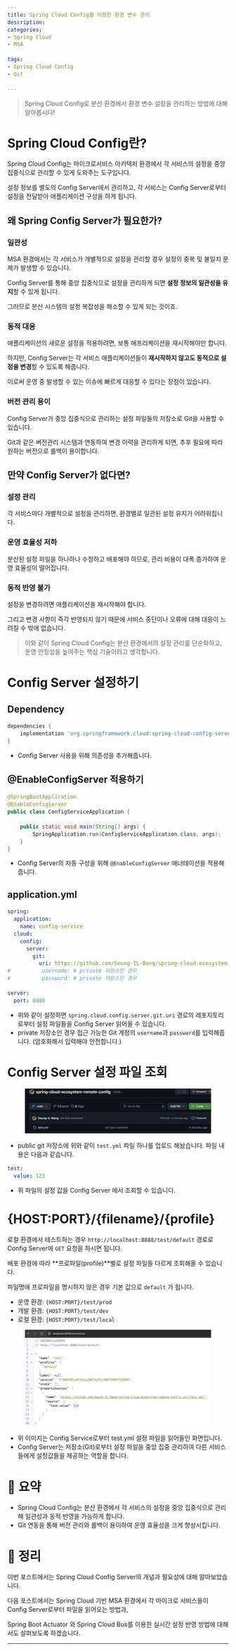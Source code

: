 ```yaml
---
title: Spring Cloud Config를 이용한 환경 변수 관리
description: 
categories:
- Spring Cloud
- MSA

tags:
- Spring Cloud Config
- Git

---
```


> Spring Cloud Config로 분산 환경에서 환경 변수 설정을 관리하는 방법에 대해 알아봅시다!

<!-- more -->

# Spring Cloud Config란?

Spring Cloud Config는 마이크로서비스 아키텍처 환경에서 각 서비스의 설정을 중앙 집중식으로 관리할 수 있게 도와주는 도구입니다.

설정 정보를 별도의 Config Server에서 관리하고, 각 서비스는 Config Server로부터 설정을 전달받아 애플리케이션 구성을 하게 됩니다.

## 왜 Spring Config Server가 필요한가?

### 일관성
MSA 환경에서는 각 서비스가 개별적으로 설정을 관리할 경우 설정의 중복 및 불일치 문제가 발생할 수 있습니다.

Config Server를 통해 중앙 집중식으로 설정을 관리하게 되면 **설정 정보의 일관성을 유지**할 수 있게 됩니다.

그러므로 분산 시스템의 설정 복잡성을 해소할 수 있게 되는 것이죠.

### 동적 대응

애플리케이션의 새로운 설정을 적용하려면, 보통 애프리케이션을 재시작해야만 합니다.

하지만, Config Server는 각 서비스 애플리케이션들이 **재시작하지 않고도 동적으로 설정을 변경**할 수 있도록 해줍니다.

이로써 운영 중 발생할 수 있는 이슈에 빠르게 대응할 수 있다는 장점이 있습니다.

### 버전 관리 용이

Config Server가 중앙 집중식으로 관리하는 설정 파일들의 저장소로 Git을 사용할 수 있습니다.

Git과 같은 버전관리 시스템과 연동하여 변경 이력을 관리하게 되면, 추후 필요에 따라 원하는 버전으로 롤백이 용이합니다.


## 만약 Config Server가 없다면?

### 설정 관리 

각 서비스마다 개별적으로 설정을 관리하면, 환경별로 일관된 설정 유지가 어려워집니다.

### 운영 효율성 저하

분산된 설정 파일을 하나하나 수정하고 배포해야 하므로, 관리 비용이 대폭 증가하여 운영 효율성이 떨어집니다.

### 동적 반영 불가

설정을 변경하려면 애플리케이션을 재시작해야 합니다.

그리고 변경 사항이 즉각 반영되지 않기 때문에 서비스 중단이나 오류에 대해 대응이 느려질 수 밖에 없습니다.


> 이와 같이 Spring Cloud Config는 분산 환경에서의 설정 관리를 단순화하고, 운영 안정성을 높여주는 핵심 기술이라고 생각합니다.

# Config Server 설정하기

## Dependency 
```groovy
dependencies {
	implementation 'org.springframework.cloud:spring-cloud-config-server'
}
```
- Config Server 사용을 위해 의존성을 추가해줍니다.

## @EnableConfigServer 적용하기
```java
@SpringBootApplication
@EnableConfigServer
public class ConfigServiceApplication {

	public static void main(String[] args) {
		SpringApplication.run(ConfigServiceApplication.class, args);
	}
}
```
- Config Server의 자동 구성을 위해 `@EnableConfigServer` 애너테이션을 적용해줍니다.

## application.yml

```yaml
spring:
  application:
    name: config-service
  cloud:
    config:
      server:
        git:
          uri: https://github.com/Seung-IL-Bang/spring-cloud-ecosystem-remote-config.git
#          username: # private 저장소인 경우
#          password: # private 저장소인 경우

server:
  port: 8888
```
- 위와 같이 설정하면 `spring.cloud.config.server.git.uri` 경로의 레포지토리로부터 설정 파일들을 Config Server 읽어올 수 있습니다.
- private 저장소인 경우 접근 가능한 Git 계정의 `username`과 `password`를 입력해줍니다. (암호화해서 입력해야 안전합니다.)

# Config Server 설정 파일 조회

<figure align="center">
<img src="/post_images/spring-cloud-side-project/config-server.png">
<figcaption></figcaption>
</figure>

- public git 저장소에 위와 같이 `test.yml` 파일 하나를 업로드 해놨습니다. 파일 내용은 다음과 같습니다.

```yaml
test:
  value: 123
```
- 위 파일의 설정 값을 Config Server 에서 조회할 수 있습니다.

# {HOST:PORT}/{filename}/{profile}

로컬 환경에서 테스트하는 경우 `http://localhost:8888/test/default` 경로로 Config Server에 `GET` 요청을 하시면 됩니다.

배포 환경에 따라 **프로파일(profile)**별로 설정 파일들 다르게 조회해올 수 있습니다.

파일명에 프로파일을 명시하지 않은 경우 기본 값으로 `default` 가 됩니다.

- 운영 환경: `{HOST:PORT}/test/prod`
- 개발 환경: `{HOST:PORT}/test/dev`
- 로컬 환경: `{HOST:PORT}/test/local`

<figure align="center">
<img src="/post_images/spring-cloud-side-project/config-server2.png">
<figcaption></figcaption>
</figure>


- 위 이미지는 Config Service로부터 test.yml 설정 파일을 읽어들인 화면입니다.
- Config Server는 저장소(Git)로부터 설정 파일을 중앙 집중 관리하여 다른 서비스들에게 설정값들을 제공하는 역할을 합니다.

# 📌 요약

- Spring Cloud Config는 분산 환경에서 각 서비스의 설정을 중앙 집중식으로 관리해 일관성과 동적 반영을 가능하게 합니다.
- Git 연동을 통해 버전 관리와 롤백이 용이하여 운영 효율성을 크게 향상시킵니다.

# 🚀 정리

이번 포스트에서는 Spring Cloud Config Server의 개념과 필요성에 대해 알아보았습니다.

다음 포스트에서는 Spring Cloud 기반 MSA 환경에서 각 마이크로 서비스들이 Config Server로부터 파일을 읽어오는 방법과,

Spring Boot Actuator 와 Spring Cloud Bus를 이용한 실시간 설정 반영 방법에 대해서도 살펴보도록 하겠습니다.
















---
